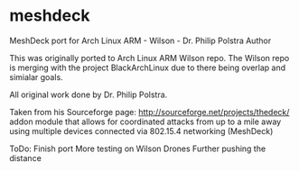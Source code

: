 meshdeck
========

MeshDeck port for Arch Linux ARM - Wilson - Dr. Philip Polstra Author

This was originally ported to Arch Linux ARM Wilson repo. The Wilson repo is merging with the project BlackArchLinux due to there being overlap and simialar goals.

All original work done by Dr. Philip Polstra.

Taken from his Sourceforge page: http://sourceforge.net/projects/thedeck/
addon module that allows for coordinated attacks from up to a mile away using multiple devices connected via 802.15.4 networking (MeshDeck)

ToDo:
Finish port
More testing on Wilson Drones
Further pushing the distance